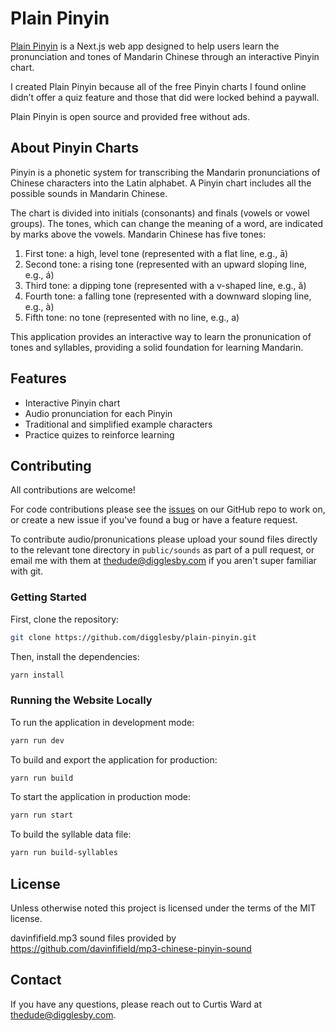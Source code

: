 # Plain Pinyin

[Plain Pinyin](https://www.plainpinyin.com) is a Next.js web app designed to help users learn the pronunciation and tones of Mandarin Chinese through an interactive Pinyin chart.

I created Plain Pinyin because all of the free Pinyin charts I found online didn’t offer a quiz feature and those that did were locked behind a paywall. 

Plain Pinyin is open source and provided free without ads.

## About Pinyin Charts

Pinyin is a phonetic system for transcribing the Mandarin pronunciations of Chinese characters into the Latin alphabet. A Pinyin chart includes all the possible sounds in Mandarin Chinese.

The chart is divided into initials (consonants) and finals (vowels or vowel groups). The tones, which can change the meaning of a word, are indicated by marks above the vowels. Mandarin Chinese has five tones:

1. First tone: a high, level tone (represented with a flat line, e.g., ā)
2. Second tone: a rising tone (represented with an upward sloping line, e.g., á)
3. Third tone: a dipping tone (represented with a v-shaped line, e.g., ǎ)
4. Fourth tone: a falling tone (represented with a downward sloping line, e.g., à)
5. Fifth tone: no tone (represented with no line, e.g., a)

This application provides an interactive way to learn the pronunication of tones and syllables, providing a solid foundation for learning Mandarin.

## Features

- Interactive Pinyin chart
- Audio pronunciation for each Pinyin
- Traditional and simplified example characters
- Practice quizes to reinforce learning

## Contributing

All contributions are welcome! 

For code contributions please see the [issues](https://github.com/digglesby/pinyin/issues) on our GitHub repo to work on, or create a new issue if you've found a bug or have a feature request.

To contribute audio/pronunications please upload your sound files directly to the relevant tone directory in `public/sounds` as part of a pull request, or email me with them at thedude@digglesby.com if you aren't super familiar with git.

### Getting Started

First, clone the repository:

```bash
git clone https://github.com/digglesby/plain-pinyin.git
```

Then, install the dependencies:

```bash
yarn install
```

### Running the Website Locally

To run the application in development mode:

```bash
yarn run dev
```

To build and export the application for production:

```bash
yarn run build
```

To start the application in production mode:

```bash
yarn run start
```

To build the syllable data file:

```bash
yarn run build-syllables
```

## License

Unless otherwise noted this project is licensed under the terms of the MIT license. 

davinfifield.mp3 sound files provided by https://github.com/davinfifield/mp3-chinese-pinyin-sound

## Contact

If you have any questions, please reach out to Curtis Ward at thedude@digglesby.com.